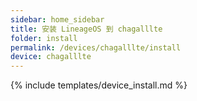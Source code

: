 ```yaml
---
sidebar: home_sidebar
title: 安装 LineageOS 到 chagalllte
folder: install
permalink: /devices/chagalllte/install
device: chagalllte
---
```

{% include templates/device_install.md %}
